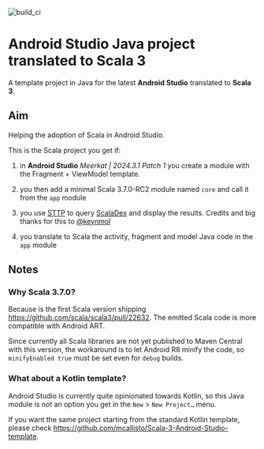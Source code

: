 ![build_ci](https://github.com/mcallisto/Scala-3-Android-Studio-Java-template/actions/workflows/build_ci.yml/badge.svg)
# Android Studio Java project translated to Scala 3

A template project in Java for the latest **Android Studio** translated to **Scala 3**.

## Aim

Helping the adoption of Scala in Android Studio.

This is the Scala project you get if:

1. in **Android Studio** _Meerkat | 2024.3.1 Patch 1_ you create a module with the Fragment + ViewModel template.

2. you then add a minimal Scala 3.7.0-RC2 module named `core` and call it from the `app` module

3. you use [STTP](https://github.com/softwaremill/sttp) to query [ScalaDex](https://index.scala-lang.org/)
   and display the results. Credits and big thanks for this to [@keynmol](https://github.com/keynmol)

4. you translate to Scala the activity, fragment and model Java code in the `app` module

## Notes

### Why Scala 3.7.0?

Because is the first Scala version shipping https://github.com/scala/scala3/pull/22632.
The emitted Scala code is more compatible with Android ART.

Since currently all Scala libraries are not yet published to Maven Central with this version,
the workaround is to let Android R8 minify the code,
so `minifyEnabled true` must be set even for `debug` builds.

### What about a Kotlin template?

Android Studio is currently quite opinionated towards Kotlin,
so this Java module is not an option you get in the `New` > `New Project…` menu.

If you want the same project starting from the standard Kotlin template,
please check https://github.com/mcallisto/Scala-3-Android-Studio-template.
